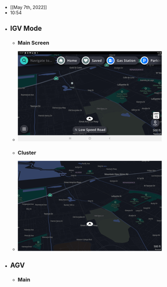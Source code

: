 - [[May 7th, 2022]]
- 10:54
- ## IGV Mode
	- ### Main Screen
	- ![main_screen_igv.png](../assets/main_screen_igv_1651892254246_0.png)
	- ### Cluster
	- ![cluster_screen_igv.png](../assets/cluster_screen_igv_1651892274888_0.png)
- ## AGV
	- ### Main